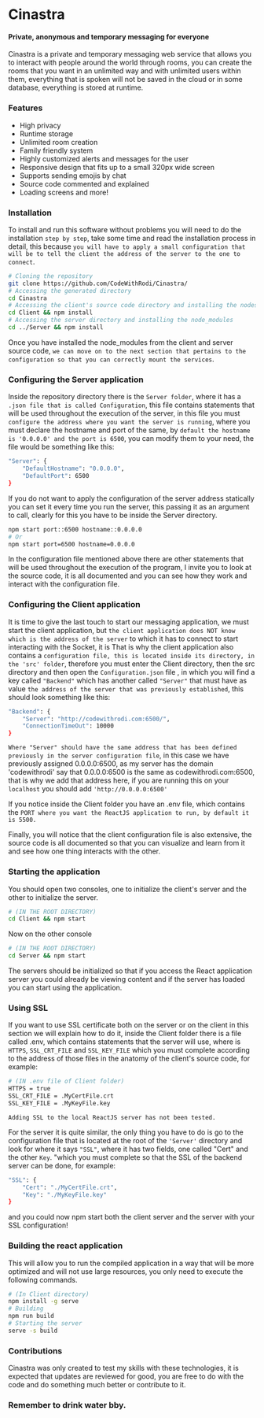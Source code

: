 # Cinastra
#### Private, anonymous and temporary messaging for everyone

Cinastra is a private and temporary messaging web service that allows you to interact with people around the world through rooms, you can create the rooms that you want in an unlimited way and with unlimited users within them, everything that is spoken will not be saved in the cloud or in some database, everything is stored at runtime.

### Features
- High privacy
- Runtime storage
- Unlimited room creation
- Family friendly system
- Highly customized alerts and messages for the user
- Responsive design that fits up to a small 320px wide screen
- Supports sending emojis by chat
- Source code commented and explained
- Loading screens and more!

### Installation
To install and run this software without problems you will need to do the installation `step by step`, take some time and read the installation process in detail, this because `you will have to apply a small configuration that will be to tell the client the address of the server to the one to connect`.

```bash
# Cloning the repository
git clone https://github.com/CodeWithRodi/Cinastra/
# Accessing the generated directory
cd Cinastra
# Accessing the client's source code directory and installing the nodes_modules
cd Client && npm install
# Accessing the server directory and installing the node_modules
cd ../Server && npm install
```

Once you have installed the node_modules from the client and server source code, `we can move on to the next section that pertains to the configuration so that you can correctly mount the services`.

### Configuring the Server application
Inside the repository directory there is the `Server folder`, where it has a `.json file that is called Configuration`, this file contains statements that will be used throughout the execution of the server, in this file you must `configure the address where you want the server is running`, where you must declare the hostname and port of the same, by `default the hostname is '0.0.0.0' and the port is 6500`, you can modify them to your need, the file would be something like this:

```bash
"Server": {
    "DefaultHostname": "0.0.0.0",
    "DefaultPort": 6500
}
```

If you do not want to apply the configuration of the server address statically you can set it every time you run the server, this passing it as an argument to call, clearly for this you have to be inside the Server directory.

```bash
npm start port::6500 hostname::0.0.0.0
# Or
npm start port=6500 hostname=0.0.0.0
```
In the configuration file mentioned above there are other statements that will be used throughout the execution of the program, I invite you to look at the source code, it is all documented and you can see how they work and interact with the configuration file.

### Configuring the Client application
It is time to give the last touch to start our messaging application, we must start the client application, but `the client application does NOT know which is the address of the server` to which it has to connect to start interacting with the Socket, it is That is why the client application also contains a `configuration file, this is located inside its directory, in the 'src' folder`, therefore you must enter the Client directory, then the src directory and then open the `Configuration.json` file , in which you will find a key called `"Backend"` which has another called `"Server"` that must have as value `the address of the server that was previously established`, this should look something like this:
```bash
"Backend": {
    "Server": "http://codewithrodi.com:6500/",
    "ConnectionTimeOut": 10000
}
```
`Where "Server" should have the same address that has been defined previously in the server configuration file`, in this case we have previously assigned 0.0.0.0:6500, as my server has the domain 'codewithrodi' say that 0.0.0.0:6500 is the same as codewithrodi.com:6500, that is why we add that address here, if you are running this on your `localhost` you should add `'http://0.0.0.0:6500'`

If you notice inside the Client folder you have an .env file, which contains the `PORT where you want the ReactJS application to run, by default it is 5500.`

Finally, you will notice that the client configuration file is also extensive, the source code is all documented so that you can visualize and learn from it and see how one thing interacts with the other.

### Starting the application
You should open two consoles, one to initialize the client's server and the other to initialize the server.
```bash
# (IN THE ROOT DIRECTORY)
cd Client && npm start
```

Now on the other console
```bash
# (IN THE ROOT DIRECTORY)
cd Server && npm start
```

The servers should be initialized so that if you access the React application server you could already be viewing content and if the server has loaded you can start using the application.

### Using SSL
If you want to use SSL certificate both on the server or on the client in this section we will explain how to do it, inside the Client folder there is a file called .env, which contains statements that the server will use, where is `HTTPS`, `SSL_CRT_FILE` and `SSL_KEY_FILE` which you must complete according to the address of those files in the anatomy of the client's source code, for example:

```bash
# (IN .env file of Client folder)
HTTPS = true
SSL_CRT_FILE = .MyCertFile.crt
SSL_KEY_FILE = .MyKeyFile.key
```
`Adding SSL to the local ReactJS server has not been tested.`

For the server it is quite similar, the only thing you have to do is go to the configuration file that is located at the root of the `'Server'` directory and look for where it says `"SSL"`, where it has two fields, one called "Cert" and the other `Key`. "which you must complete so that the SSL of the backend server can be done, for example:

```bash
"SSL": {
    "Cert": "./MyCertFile.crt",
    "Key": "./MyKeyFile.key"
}
```
and you could now npm start both the client server and the server with your SSL configuration!

### Building the react application
 This will allow you to run the compiled application in a way that will be more optimized and will not use large resources, you only need to execute the following commands.
```bash
# (In Client directory)
npm install -g serve
# Building
npm run build
# Starting the server
serve -s build
```

### Contributions
Cinastra was only created to test my skills with these technologies, it is expected that updates are reviewed for good, you are free to do with the code and do something much better or contribute to it.

### Remember to drink water bby.
